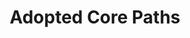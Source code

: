 ---
schema: default
title: Adopted Core Paths
organization: Aberdeenshire Council
notes: >-
    
resources:
  - name: Adopted Core Paths KMZ
  - url: >-
      https://online.aberdeenshire.gov.uk/apps/OpenData/kml/adopted-core-paths.kmz
  - format: KMZ
license: Custom
category:


  - Roads
  -  Transportmaintainer: Aberdeenshire Council
maintainer_email: someone@example.com
---